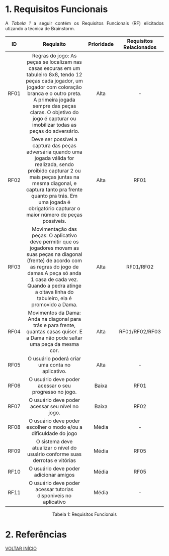 # 1. Requisitos Funcionais

<p align="justify">A <i>Tabela 1</i> a seguir contém os Requisitos Funcionais (RF) elicitados utizando a técnica de Brainstorm.</p>

| ID   |                                 Requisito                                 | Prioridade | Requisitos Relacionados |
| :--: | :-----------------------------------------------------------------------: | :--------: | :---------: |
| RF01 |                Regras do jogo: As peças se localizam nas casas escuras em um tabuleiro 8x8, tendo 12 peças cada jogador, um jogador com coloração branca e o outro preta. A primeira jogada sempre das peças claras.  O objetivo do jogo é capturar ou imobilizar todas as peças do adversário.   |  Alta      |    -  |
| RF02 |                   Deve ser possível a captura das peças adversária quando uma jogada válida for realizada, sendo proibido capturar 2 ou mais peças juntas na mesma diagonal, e captura tanto pra frente quanto pra trás. Em uma jogada é obrigatório capturar o maior número de peças possíveis. |  Alta      |    RF01  |
| RF03 |          Movimentação das peças: O aplicativo deve permitir que os jogadores movam as suas peças na diagonal (frente) de acordo com as regras do jogo de damas.A peça só anda 1 casa de cada vez. Quando a pedra atinge a oitava linha do tabuleiro, ela é promovido a Dama. |  Alta      |   RF01/RF02  |
| RF04 |       Movimentos da Dama: Anda na diagonal para trás e para frente, quantas casas quiser. E a Dama não pode saltar uma peça da mesma cor. |  Alta    |    RF01/RF02/RF03       |    
| RF05 |       O usuário poderá criar uma conta no aplicativo. |  Alta     |     -      |  
| RF06 |        O usuário deve poder acessar o seu progresso no jogo.                 |  Baixa     |     RF01       |    
| RF07 |                    O usuário deve poder acessar seu nível no jogo.     |  Baixa     |    RF02         |
| RF08 |         O usuário deve poder escolher o modo e/ou a dificuldade do jogo   |  Média   |        -     |
| RF09 |         O sistema deve atualizar o nível do usuário conforme suas derrotas e vitórias  |  Média   |      RF05   |
| RF10 |         O usuário deve poder adicionar amigos  |  Média   |        RF05    |
| RF11 |         O usuário deve poder acessar tutorias disponiveis no aplicativo  |  Média   |       -    |


<div style="text-align: center">
<p>Tabela 1: Requisitos Funcionais</p>
</div>

# 2. Referências


<a href="../README.md">VOLTAR INÍCIO</a>
